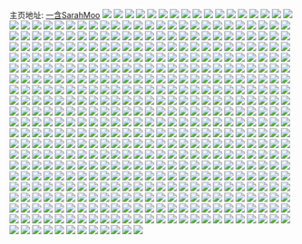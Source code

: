 主页地址: [一含SarahMoo](https://weibo.com/u/2013754227) 
![](https://wx4.sinaimg.cn/mw2000/78077373ly1h9qmm3anubj21o0280kjn.jpg) 
![](https://wx4.sinaimg.cn/mw2000/78077373ly1h9qmm55ynhj21o0280kjl.jpg) 
![](https://wx4.sinaimg.cn/mw2000/78077373ly1h9qmlz2klij21o0280kjn.jpg) 
![](https://wx4.sinaimg.cn/mw2000/78077373ly1h9qmm8181bj21o0280qv7.jpg) 
![](https://wx4.sinaimg.cn/mw2000/78077373ly1h9qmmaq2zdj21o02801ky.jpg) 
![](https://wx4.sinaimg.cn/mw2000/78077373ly1h9qmmfg28jj21t7280u14.jpg) 
![](https://wx4.sinaimg.cn/mw2000/78077373ly1h9pbws4v76j233s340qv8.jpg) 
![](https://wx4.sinaimg.cn/mw2000/78077373ly1h9pbx2djhyj223u35sx6q.jpg) 
![](https://wx4.sinaimg.cn/mw2000/78077373ly1h9pbwv7ieyj223u35skjn.jpg) 
![](https://wx4.sinaimg.cn/mw2000/78077373ly1h9pbwz3oy8j23403407wm.jpg) 
![](https://wx4.sinaimg.cn/mw2000/78077373ly1h9lq3yaf3uj21o02801ky.jpg) 
![](https://wx4.sinaimg.cn/mw2000/78077373ly1h9lq3wqquaj21o02801ky.jpg) 
![](https://wx4.sinaimg.cn/mw2000/78077373ly1h9lq3zno0fj21eg1vahdt.jpg) 
![](https://wx4.sinaimg.cn/mw2000/78077373ly1h9lq67gqnmj20sg4qoe82.jpg) 
![](https://wx4.sinaimg.cn/mw2000/78077373ly1h9lq41bycqj21o02801ky.jpg) 
![](https://wx4.sinaimg.cn/mw2000/78077373ly1h9lq69q87fj20sg3y8hdv.jpg) 
![](https://wx4.sinaimg.cn/mw2000/78077373ly1h9gjwex4d3j21qz2mh7wj.jpg) 
![](https://wx4.sinaimg.cn/mw2000/78077373ly1h9gjwglexyj21ph2k8u0y.jpg) 
![](https://wx4.sinaimg.cn/mw2000/78077373ly1h9gjwi33grj21js2bp4qq.jpg) 
![](https://wx4.sinaimg.cn/mw2000/78077373ly1h9gjwjokqij21r02c0b2a.jpg) 
![](https://wx4.sinaimg.cn/mw2000/78077373ly1h9gjwmkmcej21sc2dsqv5.jpg) 
![](https://wx4.sinaimg.cn/mw2000/78077373ly1h9gjwlaqxqj21c820db29.jpg) 
![](https://wx4.sinaimg.cn/mw2000/78077373ly1h6hsdrm5ldj21o02yo7wk.jpg) 
![](https://wx4.sinaimg.cn/mw2000/78077373ly1h6hsdphclej21il2nze83.jpg) 
![](https://wx4.sinaimg.cn/mw2000/78077373ly1h6hsdlxznoj21nb2hmqv7.jpg) 
![](https://wx4.sinaimg.cn/mw2000/78077373ly1h6hsdnozhsj21o02nn1kx.jpg) 
![](https://wx4.sinaimg.cn/mw2000/78077373ly1h6hsdtpoufj21ki2mtnm4.jpg) 
![](https://wx4.sinaimg.cn/mw2000/78077373ly1h6hsdjzbllj21o02yob2c.jpg) 
![](https://wx4.sinaimg.cn/mw2000/78077373ly1h5dexazi3ej20u0140gqm.jpg) 
![](https://wx4.sinaimg.cn/mw2000/78077373ly1h5dexcskuwj20u014043m.jpg) 
![](https://wx4.sinaimg.cn/mw2000/78077373ly1h5dexbqd3vj20u01400xv.jpg) 
![](https://wx4.sinaimg.cn/mw2000/78077373ly1h5dexcbjgtj20u014043k.jpg) 
![](https://wx4.sinaimg.cn/mw2000/78077373ly1h5dexd3yfwj20u0140q7e.jpg) 
![](https://wx4.sinaimg.cn/mw2000/78077373ly1h5dexfhlqlj20u0140wk1.jpg) 
![](https://wx4.sinaimg.cn/mw2000/78077373ly1h5dexdhwepj20u0140aev.jpg) 
![](https://wx4.sinaimg.cn/mw2000/78077373ly1h5dexdv08mj20u0141dku.jpg) 
![](https://wx4.sinaimg.cn/mw2000/78077373ly1h5dexf1r2lj20u0140n2m.jpg) 
![](https://wx4.sinaimg.cn/mw2000/78077373ly1h4x3j9koy7j20u0140qb8.jpg) 
![](https://wx4.sinaimg.cn/mw2000/78077373ly1h4ijd6n298j20ii0i83yy.jpg) 
![](https://wx4.sinaimg.cn/mw2000/78077373ly1h4hurcu25zj20dw0dwgm5.jpg) 
![](https://wx4.sinaimg.cn/mw2000/78077373ly1h3jl0fzebfj20u014046c.jpg) 
![](https://wx4.sinaimg.cn/mw2000/78077373ly1h3jl0bckgej20u0140n7g.jpg) 
![](https://wx4.sinaimg.cn/mw2000/78077373ly1h3jl0eiwgmj20u013s103.jpg) 
![](https://wx4.sinaimg.cn/mw2000/78077373ly1h3jl0d3v5xj20u014010r.jpg) 
![](https://wx4.sinaimg.cn/mw2000/78077373ly1h2jcjqhtnrj21o02801ky.jpg) 
![](https://wx4.sinaimg.cn/mw2000/78077373ly1h2jcjox4nej21o02804qq.jpg) 
![](https://wx4.sinaimg.cn/mw2000/78077373ly1h2jcjqvp04j20xw13b0wo.jpg) 
![](https://wx4.sinaimg.cn/mw2000/78077373ly1h2jcjsh5w5j21o02804qq.jpg) 
![](https://wx4.sinaimg.cn/mw2000/78077373ly1h277iyi8obj22c0340kjl.jpg) 
![](https://wx4.sinaimg.cn/mw2000/78077373ly1h1nfwpeyg2j21o0280b2a.jpg) 
![](https://wx4.sinaimg.cn/mw2000/78077373ly1h1dx0rz4qej21o0280kjl.jpg) 
![](https://wx4.sinaimg.cn/mw2000/78077373ly1h19k9qek8oj20wa1ld7ll.jpg) 
![](https://wx4.sinaimg.cn/mw2000/78077373ly1h19k9o2lx8j20jt0z8tcv.jpg) 
![](https://wx4.sinaimg.cn/mw2000/78077373ly1h19k9nsom0j20zn1reqmz.jpg) 
![](https://wx4.sinaimg.cn/mw2000/78077373ly1h0j7qf36nxj22c0340e84.jpg) 
![](https://wx4.sinaimg.cn/mw2000/78077373ly1h0j7qir9e9j22c03401l0.jpg) 
![](https://wx4.sinaimg.cn/mw2000/78077373ly1h0j7qbq1x9j22c0340npf.jpg) 
![](https://wx4.sinaimg.cn/mw2000/78077373ly1h0d7m8vgh1j21c92dsb2a.jpg) 
![](https://wx4.sinaimg.cn/mw2000/78077373ly1h0d7m2tlqjj21c92dsb2a.jpg) 
![](https://wx4.sinaimg.cn/mw2000/78077373ly1h0d7mes69zj21c92dsb2a.jpg) 
![](https://wx4.sinaimg.cn/mw2000/78077373ly1h0d7m46dnmj21c82drb29.jpg) 
![](https://wx4.sinaimg.cn/mw2000/78077373ly1h09d94yfi2j22c0340u0y.jpg) 
![](https://wx4.sinaimg.cn/mw2000/78077373ly1h09d92eq2gj22c0340u0z.jpg) 
![](https://wx4.sinaimg.cn/mw2000/78077373ly1h09d90dbx5j22dc35skjl.jpg) 
![](https://wx4.sinaimg.cn/mw2000/78077373ly1h09d93qm4kj22dc35s7wj.jpg) 
![](https://wx4.sinaimg.cn/mw2000/78077373ly1h08gshmwcxj20sg1q3e06.jpg) 
![](https://wx4.sinaimg.cn/mw2000/78077373ly1h08gsfwz5zj20wj0sggyu.jpg) 
![](https://wx4.sinaimg.cn/mw2000/78077373ly1h08gsjaarpj20sg1tu4m5.jpg) 
![](https://wx4.sinaimg.cn/mw2000/78077373ly1h08gt1ui79j21c92dsqv7.jpg) 
![](https://wx4.sinaimg.cn/mw2000/78077373ly1h08gsxq0x6j21c92dsqv7.jpg) 
![](https://wx4.sinaimg.cn/mw2000/78077373ly1h08gt6n9luj21c92dse83.jpg) 
![](https://wx4.sinaimg.cn/mw2000/78077373ly1gzxqvehul6j21h21yrkjl.jpg) 
![](https://wx4.sinaimg.cn/mw2000/78077373ly1gzxqyj21e8j22c0340kjn.jpg) 
![](https://wx4.sinaimg.cn/mw2000/78077373ly1gzxqyxt0d3j22801o04qr.jpg) 
![](https://wx4.sinaimg.cn/mw2000/78077373ly1gzpznywi8ej20zo1h54bp.jpg) 
![](https://wx4.sinaimg.cn/mw2000/78077373ly1gzpznu8jclj20zo1gz4an.jpg) 
![](https://wx4.sinaimg.cn/mw2000/78077373ly1gzpzo8e3rtj22yo4g0b2a.jpg) 
![](https://wx4.sinaimg.cn/mw2000/78077373ly1gzpzny8lbnj20zo1h8gy7.jpg) 
![](https://wx4.sinaimg.cn/mw2000/78077373ly1gzpzo05f6fj22yo4g0b2a.jpg) 
![](https://wx4.sinaimg.cn/mw2000/78077373ly1gzpznwtq52j20yy1h4qeu.jpg) 
![](https://wx4.sinaimg.cn/mw2000/78077373ly1gzpzo6bfilj22yo4g0npe.jpg) 
![](https://wx4.sinaimg.cn/mw2000/78077373ly1gzpznv629oj20zo1gmqcc.jpg) 
![](https://wx4.sinaimg.cn/mw2000/78077373ly1gzpznxkxrqj20zo1fsn85.jpg) 
![](https://wx4.sinaimg.cn/mw2000/78077373ly1gzpzo240jwj22yo4g0b2a.jpg) 
![](https://wx4.sinaimg.cn/mw2000/78077373ly1gzpzo3w7nzj22yo4g07wi.jpg) 
![](https://wx4.sinaimg.cn/mw2000/78077373ly1gzpzoa1x25j223u35s7wh.jpg) 
![](https://wx4.sinaimg.cn/mw2000/78077373ly1gzlel2y0ghj22yo4g0kjp.jpg) 
![](https://wx4.sinaimg.cn/mw2000/78077373ly1gzlel90fqnj22yo4g07wl.jpg) 
![](https://wx4.sinaimg.cn/mw2000/78077373ly1gzlelgphh3j20yd1gbtqw.jpg) 
![](https://wx4.sinaimg.cn/mw2000/78077373ly1gzlelbq2clj22yo4g04qs.jpg) 
![](https://wx4.sinaimg.cn/mw2000/78077373ly1gzlelfhjskj20zo1gtwu0.jpg) 
![](https://wx4.sinaimg.cn/mw2000/78077373ly1gzlele7ftvj22yo4g0kjo.jpg) 
![](https://wx4.sinaimg.cn/mw2000/78077373ly1gzlelostxhj20zn1h4apa.jpg) 
![](https://wx4.sinaimg.cn/mw2000/78077373ly1gzleks62auj22yo4g0b2e.jpg) 
![](https://wx4.sinaimg.cn/mw2000/78077373ly1gzlelmxuc3j20zo1h3apa.jpg) 
![](https://wx4.sinaimg.cn/mw2000/78077373ly1gzlel69egzj22yo4g0kjp.jpg) 
![](https://wx4.sinaimg.cn/mw2000/78077373ly1gzlelhqp63j20yz1h0h5k.jpg) 
![](https://wx4.sinaimg.cn/mw2000/78077373ly1gzlelil1pdj20zo1h8trb.jpg) 
![](https://wx4.sinaimg.cn/mw2000/78077373ly1gzlelk5yrvj20zo1gye2l.jpg) 
![](https://wx4.sinaimg.cn/mw2000/78077373ly1gzlell4s8vj20zm1h5tpn.jpg) 
![](https://wx4.sinaimg.cn/mw2000/78077373ly1gzlelm4mcbj20zo1h2wwr.jpg) 
![](https://wx4.sinaimg.cn/mw2000/78077373ly1gzlelny3dgj20zo1hfduy.jpg) 
![](https://wx4.sinaimg.cn/mw2000/78077373ly1gz7nbg77p9j21o0280x6p.jpg) 
![](https://wx4.sinaimg.cn/mw2000/78077373ly1gz7nbm6pitj21o0280qv5.jpg) 
![](https://wx4.sinaimg.cn/mw2000/78077373ly1gz7nbsvf5bj21o0280kjl.jpg) 
![](https://wx4.sinaimg.cn/mw2000/78077373ly1gz7naps943j21o0280npd.jpg) 
![](https://wx4.sinaimg.cn/mw2000/78077373ly1gz5yszflctj20sg1s0hdt.jpg) 
![](https://wx4.sinaimg.cn/mw2000/78077373ly1gz5yt261kyj21o02807wi.jpg) 
![](https://wx4.sinaimg.cn/mw2000/78077373ly1gz5yt527m2j21o02801ky.jpg) 
![](https://wx4.sinaimg.cn/mw2000/78077373ly1gz5ytwzmsgj21o0280npd.jpg) 
![](https://wx4.sinaimg.cn/mw2000/78077373ly1gyy31zhs00j22c02c0x6q.jpg) 
![](https://wx4.sinaimg.cn/mw2000/78077373ly1gyuatfpk8aj20sg34bhdu.jpg) 
![](https://wx4.sinaimg.cn/mw2000/78077373ly1gyuat9bjo8j216o0sgqs5.jpg) 
![](https://wx4.sinaimg.cn/mw2000/78077373ly1gyuatd7ht7j20sg35ex6p.jpg) 
![](https://wx4.sinaimg.cn/mw2000/78077373ly1gyuatjilp6j22c0340b2c.jpg) 
![](https://wx4.sinaimg.cn/mw2000/78077373ly1gyuatbj74pj20sg32oqv5.jpg) 
![](https://wx4.sinaimg.cn/mw2000/78077373ly1gyuatnfu8nj22c03401l0.jpg) 
![](https://wx4.sinaimg.cn/mw2000/78077373ly1gyuat8afizj21fl1tmnpd.jpg) 
![](https://wx4.sinaimg.cn/mw2000/78077373ly1gyuats7xg6j21o0280npe.jpg) 
![](https://wx4.sinaimg.cn/mw2000/78077373ly1gyuatpg077j21db1qxu0x.jpg) 
![](https://wx4.sinaimg.cn/mw2000/78077373ly1gyiu9mdlq2j21o02yox6p.jpg) 
![](https://wx4.sinaimg.cn/mw2000/78077373ly1gyiu9nxp2cj21o02yob2a.jpg) 
![](https://wx4.sinaimg.cn/mw2000/78077373ly1gyiu9oylpsj21o02yox6p.jpg) 
![](https://wx4.sinaimg.cn/mw2000/78077373ly1gy3rjoluqkj22c0340npf.jpg) 
![](https://wx4.sinaimg.cn/mw2000/78077373ly1gy3rjmx8y9j22c0340npg.jpg) 
![](https://wx4.sinaimg.cn/mw2000/78077373ly1gy3rjgpglyj226p2wxkjm.jpg) 
![](https://wx4.sinaimg.cn/mw2000/78077373ly1gy3riq867kj22bz2bz4qr.jpg) 
![](https://wx4.sinaimg.cn/mw2000/78077373ly1gy3rinn3qwj217c0wiaqc.jpg) 
![](https://wx4.sinaimg.cn/mw2000/78077373ly1gy3rjkwb1jj22c0340u0y.jpg) 
![](https://wx4.sinaimg.cn/mw2000/78077373ly1gy3rjjmzvcj22c03401l1.jpg) 
![](https://wx4.sinaimg.cn/mw2000/78077373ly1gy3rjw7jd9j22c03401l0.jpg) 
![](https://wx4.sinaimg.cn/mw2000/78077373ly1gy3rl8yid7j22c0340b2b.jpg) 
![](https://wx4.sinaimg.cn/mw2000/78077373ly1gxse31f19oj20yi22okjl.jpg) 
![](https://wx4.sinaimg.cn/mw2000/78077373ly1gxqkzvvcvdj20sg180nhu.jpg) 
![](https://wx4.sinaimg.cn/mw2000/78077373ly1gxqjbvl2b0j20sg16oe5y.jpg) 
![](https://wx4.sinaimg.cn/mw2000/78077373ly1gxqjbw85z3j20sg16o4kc.jpg) 
![](https://wx4.sinaimg.cn/mw2000/78077373ly1gxqjbx127kj20sg2c4qv5.jpg) 
![](https://wx4.sinaimg.cn/mw2000/78077373ly1gxqjbz4m7xj22c0340u0z.jpg) 
![](https://wx4.sinaimg.cn/mw2000/78077373ly1gxqjcdj11gj21o0280u0x.jpg) 
![](https://wx4.sinaimg.cn/mw2000/78077373ly1gxqjc6e4pmj22c03404qt.jpg) 
![](https://wx4.sinaimg.cn/mw2000/78077373ly1gxqjc2naazj22c0340x6r.jpg) 
![](https://wx4.sinaimg.cn/mw2000/78077373ly1gxqjcc03zwj21o02804qq.jpg) 
![](https://wx4.sinaimg.cn/mw2000/78077373ly1gxqjbupu2zj22ct340hdw.jpg) 
![](https://wx4.sinaimg.cn/mw2000/78077373ly1gxqjcg1xtfj21o0280b2a.jpg) 
![](https://wx4.sinaimg.cn/mw2000/78077373ly1gxqjcemxj6j21hb280e81.jpg) 
![](https://wx4.sinaimg.cn/mw2000/78077373ly1gxqjchpuelj21o02807wi.jpg) 
![](https://wx4.sinaimg.cn/mw2000/78077373ly1gxqjcj7z4hj21o02807wi.jpg) 
![](https://wx4.sinaimg.cn/mw2000/78077373ly1gxqjc942ynj22c0340hdx.jpg) 
![](https://wx4.sinaimg.cn/mw2000/78077373ly1gxqjclexgyj21o02807wi.jpg) 
![](https://wx4.sinaimg.cn/mw2000/78077373ly1gxqjcoypgfj21o02804qq.jpg) 
![](https://wx4.sinaimg.cn/mw2000/78077373ly1gxqkzvvcvdj20sg180nhu.jpg) 
![](https://wx4.sinaimg.cn/mw2000/78077373ly1gxql2vcbnuj20s30fv0x1.jpg) 
![](https://wx4.sinaimg.cn/mw2000/78077373ly1gxqkzvae3fj20sg16odur.jpg) 
![](https://wx4.sinaimg.cn/mw2000/78077373ly1gxqkyuk268j20yi22ohdt.jpg) 
![](https://wx4.sinaimg.cn/mw2000/78077373ly1gxql2jlnzlj20tx0gzagc.jpg) 
![](https://wx4.sinaimg.cn/mw2000/78077373ly1gxqkywgow9j20yi22o7wi.jpg) 
![](https://wx4.sinaimg.cn/mw2000/78077373ly1gxqkyt8jggj20yi22ob29.jpg) 
![](https://wx4.sinaimg.cn/mw2000/78077373ly1gxqkyxpeugj20yi22oe81.jpg) 
![](https://wx4.sinaimg.cn/mw2000/78077373ly1gxqkyzhmjcj20yi22o7wh.jpg) 
![](https://wx4.sinaimg.cn/mw2000/78077373ly1gxqkzx9t6uj22c03401ky.jpg) 
![](https://wx4.sinaimg.cn/mw2000/78077373ly1gxqkz3q2zqj23402c07wi.jpg) 
![](https://wx4.sinaimg.cn/mw2000/78077373ly1gxqkza80p2j21sc2dse81.jpg) 
![](https://wx4.sinaimg.cn/mw2000/78077373ly1gxqkzui4ybj21sc2dskjm.jpg) 
![](https://wx4.sinaimg.cn/mw2000/78077373ly1gxqjcqjqfvj21o0280x6p.jpg) 
![](https://wx4.sinaimg.cn/mw2000/78077373ly1gxqjcsxzakj21o02804qq.jpg) 
![](https://wx4.sinaimg.cn/mw2000/78077373ly1gxpfsruzngj20yi22o7wi.jpg) 
![](https://wx4.sinaimg.cn/mw2000/78077373ly1gxoxo9rs3lj22wz29r1l1.jpg) 
![](https://wx4.sinaimg.cn/mw2000/78077373ly1gxoxozpk4oj23402drhdw.jpg) 
![](https://wx4.sinaimg.cn/mw2000/78077373ly1gxoy70hezwj22ds1sc1ky.jpg) 
![](https://wx4.sinaimg.cn/mw2000/78077373ly1gxoy749gy7j21sc2ds1ky.jpg) 
![](https://wx4.sinaimg.cn/mw2000/78077373ly1gxjaabo9n8j21s035se83.jpg) 
![](https://wx4.sinaimg.cn/mw2000/78077373ly1gxjaanvpsyj22ps1j01ky.jpg) 
![](https://wx4.sinaimg.cn/mw2000/78077373ly1gxjaafpcc7j235s35sqv8.jpg) 
![](https://wx4.sinaimg.cn/mw2000/78077373ly1gxjaape1m9j215o1qihdt.jpg) 
![](https://wx4.sinaimg.cn/mw2000/78077373ly1gxjaasfewkj24q435eu13.jpg) 
![](https://wx4.sinaimg.cn/mw2000/78077373ly1gxjaa4is6tj22dc35se84.jpg) 
![](https://wx4.sinaimg.cn/mw2000/78077373ly1gxjaamsse0j22c0340npf.jpg) 
![](https://wx4.sinaimg.cn/mw2000/78077373ly1gxjaa84ropj223v35sb2c.jpg) 
![](https://wx4.sinaimg.cn/mw2000/78077373ly1gxjaajbz6ij22c03404qs.jpg) 
![](https://wx4.sinaimg.cn/mw2000/78077373ly1gxc1j5ghltj20yi22o7v9.jpg) 
![](https://wx4.sinaimg.cn/mw2000/78077373ly1gxc1j6bwh8j20yi22ox0i.jpg) 
![](https://wx4.sinaimg.cn/mw2000/78077373ly1gxbfh26o8rj235s35snpe.jpg) 
![](https://wx4.sinaimg.cn/mw2000/78077373ly1gxbfh0d7waj235s35sqv6.jpg) 
![](https://wx4.sinaimg.cn/mw2000/78077373ly1gx9quyzo4ej21400u0wtg.jpg) 
![](https://wx4.sinaimg.cn/mw2000/78077373ly1gx9qv2c14uj22c033zkjn.jpg) 
![](https://wx4.sinaimg.cn/mw2000/78077373ly1gx9quy4lxoj235c2d0e82.jpg) 
![](https://wx4.sinaimg.cn/mw2000/78077373ly1gx9quwuuarj21zr1zrkjl.jpg) 
![](https://wx4.sinaimg.cn/mw2000/78077373ly1gx9quv5j4ij21o0280qv5.jpg) 
![](https://wx4.sinaimg.cn/mw2000/78077373ly1gx9qv3c8cpj22402404qp.jpg) 
![](https://wx4.sinaimg.cn/mw2000/78077373ly1gw7unpb3qmj20k00zkgsh.jpg) 
![](https://wx4.sinaimg.cn/mw2000/78077373ly1gw86yr962oj20k00zkdmi.jpg) 
![](https://wx4.sinaimg.cn/mw2000/78077373ly1gw86yrs9tsj20jj0yr10a.jpg) 
![](https://wx4.sinaimg.cn/mw2000/78077373ly1gw86ysh73jj20k00zktfz.jpg) 
![](https://wx4.sinaimg.cn/mw2000/78077373ly1gw86yt0cgaj20jm0yv0zs.jpg) 
![](https://wx4.sinaimg.cn/mw2000/78077373ly1gw86yqmhm0j20iu0xi440.jpg) 
![](https://wx4.sinaimg.cn/mw2000/78077373ly1gw4prq70qzj20qf1b01fq.jpg) 
![](https://wx4.sinaimg.cn/mw2000/78077373ly1gw4prhk4lkj21c92dsb2a.jpg) 
![](https://wx4.sinaimg.cn/mw2000/78077373ly1gw4prliy1cj20tr1gwnks.jpg) 
![](https://wx4.sinaimg.cn/mw2000/78077373ly1gw4prk5tecj20ut1is4qp.jpg) 
![](https://wx4.sinaimg.cn/mw2000/78077373ly1gw4prxrssdj20rt1diha6.jpg) 
![](https://wx4.sinaimg.cn/mw2000/78077373ly1gw4prmqojbj20to1grx61.jpg) 
![](https://wx4.sinaimg.cn/mw2000/78077373ly1gw4prw3u13j21g62ksqv6.jpg) 
![](https://wx4.sinaimg.cn/mw2000/78077373ly1gw4prokfaej20u81hsnod.jpg) 
![](https://wx4.sinaimg.cn/mw2000/78077373ly1gw4prz34ysj20u81htu0e.jpg) 
![](https://wx4.sinaimg.cn/mw2000/78077373ly1gvyvyh9nnbj21o02807wi.jpg) 
![](https://wx4.sinaimg.cn/mw2000/78077373ly1gvywzcoe6lj22c02rub2c.jpg) 
![](https://wx4.sinaimg.cn/mw2000/78077373ly1gvxplh9incj21o02801ky.jpg) 
![](https://wx4.sinaimg.cn/mw2000/78077373ly1gvxpljugl9j21o0280u0x.jpg) 
![](https://wx4.sinaimg.cn/mw2000/78077373ly1gvxplimctlj21o0280qv5.jpg) 
![](https://wx4.sinaimg.cn/mw2000/78077373ly1gvxpe0fxn2j21o02801ky.jpg) 
![](https://wx4.sinaimg.cn/mw2000/78077373ly1gvxpdotekuj21o02801ky.jpg) 
![](https://wx4.sinaimg.cn/mw2000/78077373ly1gvxpdu01rpj22c02c07wj.jpg) 
![](https://wx4.sinaimg.cn/mw2000/78077373ly1gvxpdxtk82j222x22xqv6.jpg) 
![](https://wx4.sinaimg.cn/mw2000/002chvsTly1gvqbikrvlyj62ds1sce8102.jpg) 
![](https://wx4.sinaimg.cn/mw2000/002chvsTly1gvqbija779j62ds1sce8102.jpg) 
![](https://wx4.sinaimg.cn/mw2000/002chvsTly1gvm6d81ne3j61o0280x6p02.jpg) 
![](https://wx4.sinaimg.cn/mw2000/002chvsTly1gvm6d69d86j61o0280kjl02.jpg) 
![](https://wx4.sinaimg.cn/mw2000/002chvsTly1gvm6dbziyqj61o0280e8202.jpg) 
![](https://wx4.sinaimg.cn/mw2000/002chvsTly1gvm6de4dqtj61o0280qv502.jpg) 
![](https://wx4.sinaimg.cn/mw2000/002chvsTly1gvind0j1hcj62801o0qv502.jpg) 
![](https://wx4.sinaimg.cn/mw2000/002chvsTly1gvindjm1i1j62801o0hdt02.jpg) 
![](https://wx4.sinaimg.cn/mw2000/002chvsTly1gvindndtioj62801o0hdt02.jpg) 
![](https://wx4.sinaimg.cn/mw2000/002chvsTly1gvindq2w0rj61o0280hdt02.jpg) 
![](https://wx4.sinaimg.cn/mw2000/002chvsTly1gvindvo9wxj62801o0hdt02.jpg) 
![](https://wx4.sinaimg.cn/mw2000/002chvsTly1gvindthp1bj61o0280hdt02.jpg) 
![](https://wx4.sinaimg.cn/mw2000/002chvsTly1gvgenlkvnbj61o0280npd02.jpg) 
![](https://wx4.sinaimg.cn/mw2000/002chvsTly1gvgenna2lwj61o0280npd02.jpg) 
![](https://wx4.sinaimg.cn/mw2000/002chvsTly1gvgenpkmrgj61o0280u0x02.jpg) 
![](https://wx4.sinaimg.cn/mw2000/002chvsTly1gvgenraykbj61o0280qv502.jpg) 
![](https://wx4.sinaimg.cn/mw2000/002chvsTly1gvak1otn1ij62c02c0b2a02.jpg) 
![](https://wx4.sinaimg.cn/mw2000/78077373ly1gv9dtucl5vj21co210kjl.jpg) 
![](https://wx4.sinaimg.cn/mw2000/002chvsTly1gv82xqsk8aj63402c01ky02.jpg) 
![](https://wx4.sinaimg.cn/mw2000/002chvsTly1gv5ziujuezj62c02c04qq02.jpg) 
![](https://wx4.sinaimg.cn/mw2000/002chvsTly1gv13xntxadj61sc2dskjl02.jpg) 
![](https://wx4.sinaimg.cn/mw2000/002chvsTly1gv13xpkqkjj61sc2dsx6p02.jpg) 
![](https://wx4.sinaimg.cn/mw2000/002chvsTly1gv13xsr0wzj61sc2dse8102.jpg) 
![](https://wx4.sinaimg.cn/mw2000/002chvsTly1gv13xqox88j61sc2dse8102.jpg) 
![](https://wx4.sinaimg.cn/mw2000/002chvsTly1gv13xn5g8sj61sc2dse8102.jpg) 
![](https://wx4.sinaimg.cn/mw2000/002chvsTly1gv13xrhzsaj61sc2dsu0x02.jpg) 
![](https://wx4.sinaimg.cn/mw2000/002chvsTly1guxy8x1wlzj61o02yox6p02.jpg) 
![](https://wx4.sinaimg.cn/mw2000/002chvsTly1guxy8z9mdcj61o02yohdu02.jpg) 
![](https://wx4.sinaimg.cn/mw2000/002chvsTly1guxy91w008j61o02yob2a02.jpg) 
![](https://wx4.sinaimg.cn/mw2000/002chvsTly1guxy94m3lzj61o02yokjm02.jpg) 
![](https://wx4.sinaimg.cn/mw2000/78077373ly1guxy981pk0j21n42x4x6p.jpg) 
![](https://wx4.sinaimg.cn/mw2000/002chvsTly1guxy9ambm1j61o02yo4qq02.jpg) 
![](https://wx4.sinaimg.cn/mw2000/002chvsTly1guxyge439ij61lv2uw1ky02.jpg) 
![](https://wx4.sinaimg.cn/mw2000/002chvsTly1guxyggbl2ij61o02yob2a02.jpg) 
![](https://wx4.sinaimg.cn/mw2000/002chvsTly1guxy8uz1ysj61me2vt7wi02.jpg) 
![](https://wx4.sinaimg.cn/mw2000/002chvsTly1guxygiilebj61l72tpnpd02.jpg) 
![](https://wx4.sinaimg.cn/mw2000/002chvsTly1guxygltsl2j61it2phqv502.jpg) 
![](https://wx4.sinaimg.cn/mw2000/002chvsTly1guxygd3na1j61o02yo4qq02.jpg) 
![](https://wx4.sinaimg.cn/mw2000/002chvsTly1guxygolvhqj61o02yoqv602.jpg) 
![](https://wx4.sinaimg.cn/mw2000/002chvsTly1gut6qhr5aaj62c0340kjn02.jpg) 
![](https://wx4.sinaimg.cn/mw2000/002chvsTly1gut6qeojtpj6340340e8502.jpg) 
![](https://wx4.sinaimg.cn/mw2000/002chvsTly1gut6qmqdkgj6340340kjo02.jpg) 
![](https://wx4.sinaimg.cn/mw2000/002chvsTly1gus42xli0ej61nz2m44qq02.jpg) 
![](https://wx4.sinaimg.cn/mw2000/002chvsTly1gus433eg8ej61o02i97wi02.jpg) 
![](https://wx4.sinaimg.cn/mw2000/002chvsTly1gus438co1wj61nh2oie8202.jpg) 
![](https://wx4.sinaimg.cn/mw2000/002chvsTly1gus43cueftj61o02icb2a02.jpg) 
![](https://wx4.sinaimg.cn/mw2000/002chvsTly1guon5aic91j62ds1scqs602.jpg) 
![](https://wx4.sinaimg.cn/mw2000/002chvsTly1guon5b9ra3j61sc2ds4of02.jpg) 
![](https://wx4.sinaimg.cn/mw2000/002chvsTly1guon5chlqnj61sc2ds4pi02.jpg) 
![](https://wx4.sinaimg.cn/mw2000/002chvsTly1gunmaevmnnj611j11jwth02.jpg) 
![](https://wx4.sinaimg.cn/mw2000/002chvsTly1gunmaii40cj60wr0wrdmi02.jpg) 
![](https://wx4.sinaimg.cn/mw2000/002chvsTly1gunmbrw6vfj62c02c0hdt02.jpg) 
![](https://wx4.sinaimg.cn/mw2000/002chvsTly1gum3kpd3wvj635s35s4qu02.jpg) 
![](https://wx4.sinaimg.cn/mw2000/002chvsTly1guevof6edaj61o02801ky02.jpg) 
![](https://wx4.sinaimg.cn/mw2000/002chvsTly1guevoyrxpcj62c0340u0z02.jpg) 
![](https://wx4.sinaimg.cn/mw2000/002chvsTly1guevpc2lp0j62c0340npf02.jpg) 
![](https://wx4.sinaimg.cn/mw2000/002chvsTly1guevolu1mjj61o02804qq02.jpg) 
![](https://wx4.sinaimg.cn/mw2000/002chvsTly1guctm9qcdxj62801o01kx02.jpg) 
![](https://wx4.sinaimg.cn/mw2000/002chvsTly1guctma9ml2j62801o01kx02.jpg) 
![](https://wx4.sinaimg.cn/mw2000/002chvsTly1guctmap15yj62801o01kx02.jpg) 
![](https://wx4.sinaimg.cn/mw2000/002chvsTly1guctmb9o0hj62801o01kx02.jpg) 
![](https://wx4.sinaimg.cn/mw2000/002chvsTly1guctm8xvabj62801o0u0p02.jpg) 
![](https://wx4.sinaimg.cn/mw2000/002chvsTly1guctmbvaynj62801o0hdl02.jpg) 
![](https://wx4.sinaimg.cn/mw2000/002chvsTly1guctmcdpxuj62801o0e7402.jpg) 
![](https://wx4.sinaimg.cn/mw2000/002chvsTly1guctmcw1nqj62801o0x5902.jpg) 
![](https://wx4.sinaimg.cn/mw2000/002chvsTly1guctmdb3w4j62801o0hc902.jpg) 
![](https://wx4.sinaimg.cn/mw2000/002chvsTly1guctmgdo7ej60yi22o7wh02.jpg) 
![](https://wx4.sinaimg.cn/mw2000/002chvsTly1gubl2t5000j62c0340e8302.jpg) 
![](https://wx4.sinaimg.cn/mw2000/002chvsTly1gubl2ubie5j61ou1cqww502.jpg) 
![](https://wx4.sinaimg.cn/mw2000/002chvsTly1gubl34qnj1j62c0340e8402.jpg) 
![](https://wx4.sinaimg.cn/mw2000/002chvsTgy1gu1bx4rfkuj622c2v1e8202.jpg) 
![](https://wx4.sinaimg.cn/mw2000/002chvsTgy1gu1bxqd0cdj623u35se8302.jpg) 
![](https://wx4.sinaimg.cn/mw2000/002chvsTgy1gu1bxm0uo6j623u35s7wj02.jpg) 
![](https://wx4.sinaimg.cn/mw2000/002chvsTgy1gu1bxvc6xlj623u35sx6r02.jpg) 
![](https://wx4.sinaimg.cn/mw2000/002chvsTgy1gu08di7f34j61sc2dstrx02.jpg) 
![](https://wx4.sinaimg.cn/mw2000/002chvsTgy1gty139nvimj62c0340u0y02.jpg) 
![](https://wx4.sinaimg.cn/mw2000/002chvsTly1gtvlmgi5x6j62c0340hdt02.jpg) 
![](https://wx4.sinaimg.cn/mw2000/002chvsTly1gtvlm4k2t8j62c0340kjl02.jpg) 
![](https://wx4.sinaimg.cn/mw2000/002chvsTly1gtio379rrsj61bi2utx6q02.jpg) 
![](https://wx4.sinaimg.cn/mw2000/002chvsTly1gtio33twpuj61d82yib2a02.jpg) 
![](https://wx4.sinaimg.cn/mw2000/002chvsTly1gtio2z4h12j61cg2wuqv602.jpg) 
![](https://wx4.sinaimg.cn/mw2000/002chvsTly1gtio39fv8nj61b62u2npe02.jpg) 
![](https://wx4.sinaimg.cn/mw2000/002chvsTly1gtio312ovkj61cj2x1hdu02.jpg) 
![](https://wx4.sinaimg.cn/mw2000/002chvsTly1gtio3c686gj61cf2wt4qr02.jpg) 
![](https://wx4.sinaimg.cn/mw2000/78077373ly1gthxcyd6efj22801o0e82.jpg) 
![](https://wx4.sinaimg.cn/mw2000/002chvsTly1gthxd8nvtoj61400u0ai902.jpg) 
![](https://wx4.sinaimg.cn/mw2000/78077373ly1gthxd80h1jj22801o04qr.jpg) 
![](https://wx4.sinaimg.cn/mw2000/78077373ly1gthxdaur72j22801o0x6q.jpg) 
![](https://wx4.sinaimg.cn/mw2000/002chvsTly1gthxd4lqwrj62c0340qv602.jpg) 
![](https://wx4.sinaimg.cn/mw2000/002chvsTly1gthxd1mfmej60nx0sgqct02.jpg) 
![](https://wx4.sinaimg.cn/mw2000/78077373ly1gthxd0urynj21hb2401ky.jpg) 
![](https://wx4.sinaimg.cn/mw2000/002chvsTly1gthxd5yaj6j61o0280qv502.jpg) 
![](https://wx4.sinaimg.cn/mw2000/002chvsTly1gthxcz1rfej6119173thw02.jpg) 
![](https://wx4.sinaimg.cn/mw2000/78077373ly1gtauywxwnnj22c0340kjr.jpg) 
![](https://wx4.sinaimg.cn/mw2000/78077373ly1gtauz782tuj20u01401kx.jpg) 
![](https://wx4.sinaimg.cn/mw2000/78077373ly1gtauyf26bqj22c0340u14.jpg) 
![](https://wx4.sinaimg.cn/mw2000/78077373ly1gt8adnrorbj21o0280hdu.jpg) 
![](https://wx4.sinaimg.cn/mw2000/78077373ly1gt8adltf7cj21o0280hdu.jpg) 
![](https://wx4.sinaimg.cn/mw2000/78077373ly1gt2vm9p3o9j21ho1zke82.jpg) 
![](https://wx4.sinaimg.cn/mw2000/78077373ly1gt1m88uz0jj21o0280qv6.jpg) 
![](https://wx4.sinaimg.cn/mw2000/78077373ly1gt0i5ma3hcj21400u0ak6.jpg) 
![](https://wx4.sinaimg.cn/mw2000/78077373ly1gszbbe7h0xj21o0280b2a.jpg) 
![](https://wx4.sinaimg.cn/mw2000/78077373ly1gsvafyuub9j21ch2wx7wj.jpg) 
![](https://wx4.sinaimg.cn/mw2000/78077373ly1gsvag34jv1j21882nqe82.jpg) 
![](https://wx4.sinaimg.cn/mw2000/78077373ly1gsvag8pgpvj21bi2ushdu.jpg) 
![](https://wx4.sinaimg.cn/mw2000/78077373ly1gsvaghgvpmj218e2q7b2a.jpg) 
![](https://wx4.sinaimg.cn/mw2000/78077373ly1gsvagdqcuzj21d72iwhdu.jpg) 
![](https://wx4.sinaimg.cn/mw2000/002chvsTly1gsvaftcwicj617x2n1b2a02.jpg) 
![](https://wx4.sinaimg.cn/mw2000/78077373ly1gsthr9b70qj22c02c0npe.jpg) 
![](https://wx4.sinaimg.cn/mw2000/78077373ly1gsthr2twyyj20tz0r0dk0.jpg) 
![](https://wx4.sinaimg.cn/mw2000/78077373ly1gsthr6jggmj22c02c0e82.jpg) 
![](https://wx4.sinaimg.cn/mw2000/78077373ly1gstgqsz4erj21sc1sc4qp.jpg) 
![](https://wx4.sinaimg.cn/mw2000/78077373ly1gstgqys716j22c02c07wh.jpg) 
![](https://wx4.sinaimg.cn/mw2000/78077373ly1gstgqw6y3dj221w29inpd.jpg) 
![](https://wx4.sinaimg.cn/mw2000/78077373ly1gstgqxlutpj21uo25w1kx.jpg) 
![](https://wx4.sinaimg.cn/mw2000/78077373ly1gsqzlg631qj22c0340hdu.jpg) 
![](https://wx4.sinaimg.cn/mw2000/78077373ly1gspnnm70hpj22202qox6p.jpg) 
![](https://wx4.sinaimg.cn/mw2000/78077373ly1gspnnhajepj22202qou0x.jpg) 
![](https://wx4.sinaimg.cn/mw2000/78077373ly1gspnrn1gemj220x2pwnpd.jpg) 
![](https://wx4.sinaimg.cn/mw2000/78077373ly1gspno0y1ngj22202qox6p.jpg) 
![](https://wx4.sinaimg.cn/mw2000/78077373ly1gspnndtgb3j22202qohdt.jpg) 
![](https://wx4.sinaimg.cn/mw2000/002chvsTly1gspnna62lvj62202qohdt02.jpg) 
![](https://wx4.sinaimg.cn/mw2000/78077373ly1gspnnus3s4j21rj2qoe81.jpg) 
![](https://wx4.sinaimg.cn/mw2000/78077373ly1gspnnqx4vtj22202qox6p.jpg) 
![](https://wx4.sinaimg.cn/mw2000/78077373ly1gspnroqinqj22202qotzq.jpg) 
![](https://wx4.sinaimg.cn/mw2000/78077373ly1gsomluv37cj22202qo7wi.jpg) 
![](https://wx4.sinaimg.cn/mw2000/78077373ly1gsommrdhdvj22202qonpe.jpg) 
![](https://wx4.sinaimg.cn/mw2000/78077373ly1gsomlxitiaj21y22qne82.jpg) 
![](https://wx4.sinaimg.cn/mw2000/78077373ly1gsomm1hj02j22202qo4qq.jpg) 
![](https://wx4.sinaimg.cn/mw2000/78077373ly1gsomm5ule8j22202qou0y.jpg) 
![](https://wx4.sinaimg.cn/mw2000/78077373ly1gsomlrs2j1j22202qonpe.jpg) 
![](https://wx4.sinaimg.cn/mw2000/78077373ly1gsommbqgunj22122qh1kz.jpg) 
![](https://wx4.sinaimg.cn/mw2000/78077373ly1gsommgy474j227i1nc1ky.jpg) 
![](https://wx4.sinaimg.cn/mw2000/78077373ly1gsomme8uaxj21p429ix6p.jpg) 
![](https://wx4.sinaimg.cn/mw2000/78077373ly1gsommnnn81j21yc2p91ky.jpg) 
![](https://wx4.sinaimg.cn/mw2000/78077373ly1gsomm8c1mbj22202qo7wi.jpg) 
![](https://wx4.sinaimg.cn/mw2000/78077373ly1gsommjyzpzj22842201kz.jpg) 
![](https://wx4.sinaimg.cn/mw2000/78077373ly1gskchpjt8qj22c02c0kjm.jpg) 
![](https://wx4.sinaimg.cn/mw2000/78077373ly1gskchyxljbj21o01o0x6p.jpg) 
![](https://wx4.sinaimg.cn/mw2000/78077373ly1gskchnpncgj22c02c01l0.jpg) 
![](https://wx4.sinaimg.cn/mw2000/78077373ly1gskchjwbvbj21o01o0u0x.jpg) 
![](https://wx4.sinaimg.cn/mw2000/78077373ly1gsgeh7qo3sj22202qou11.jpg) 
![](https://wx4.sinaimg.cn/mw2000/78077373ly1gsfffsiywtj22qo2207wl.jpg) 
![](https://wx4.sinaimg.cn/mw2000/78077373ly1gscatf3qhlj22c03404qq.jpg) 
![](https://wx4.sinaimg.cn/mw2000/002chvsTly1gscatuppwbj625i1ug4qp02.jpg) 
![](https://wx4.sinaimg.cn/mw2000/78077373ly1gscatc05kzj23402c04qq.jpg) 
![](https://wx4.sinaimg.cn/mw2000/78077373ly1gsawka2e4gj22ds1sckjp.jpg) 
![](https://wx4.sinaimg.cn/mw2000/78077373ly1gsarwxaqf2j22c13i1b2f.jpg) 
![](https://wx4.sinaimg.cn/mw2000/78077373ly1gsarx0h76yj22c43i6x6t.jpg) 
![](https://wx4.sinaimg.cn/mw2000/78077373ly1gsarx31vpej22cc3ii1l2.jpg) 
![](https://wx4.sinaimg.cn/mw2000/78077373ly1gsarwv05y9j22cn3iz1l3.jpg) 
![](https://wx4.sinaimg.cn/mw2000/78077373ly1gs5cqw18qbj21c81sakjo.jpg) 
![](https://wx4.sinaimg.cn/mw2000/78077373ly1gs5cqwoe9zj20jq0iymx5.jpg) 
![](https://wx4.sinaimg.cn/mw2000/78077373ly1gs5cqtl35pj21d81tmb2c.jpg) 
![](https://wx4.sinaimg.cn/mw2000/78077373ly1gs3zrxuwnlj22c02c0e85.jpg) 
![](https://wx4.sinaimg.cn/mw2000/78077373ly1gs3zsl6v2uj22c02c01l4.jpg) 
![](https://wx4.sinaimg.cn/mw2000/002chvsTly1gs3zrsnrj7j62c02c0b2d02.jpg) 
![](https://wx4.sinaimg.cn/mw2000/78077373ly1gruzroasu3j22c0340x6z.jpg) 
![](https://wx4.sinaimg.cn/mw2000/78077373ly1gruzrkhu9jj21xk2s7u0z.jpg) 
![](https://wx4.sinaimg.cn/mw2000/78077373ly1gruzru4j6tj22c0340kjy.jpg) 
![](https://wx4.sinaimg.cn/mw2000/78077373ly1gruzrvwdg1j22022tshdv.jpg) 
![](https://wx4.sinaimg.cn/mw2000/78077373ly1grs53chk4vj22c03407wi.jpg) 
![](https://wx4.sinaimg.cn/mw2000/78077373ly1grs539ufcoj22c0340npf.jpg) 
![](https://wx4.sinaimg.cn/mw2000/78077373ly1grs52zylppj22c0340qva.jpg) 
![](https://wx4.sinaimg.cn/mw2000/78077373ly1grs536v5lfj22c0340qv5.jpg) 
![](https://wx4.sinaimg.cn/mw2000/002chvsTly1grs52ftjfhj62c0340kjo02.jpg) 
![](https://wx4.sinaimg.cn/mw2000/78077373ly1grs534yux3j22c0340x6p.jpg) 
![](https://wx4.sinaimg.cn/mw2000/78077373ly1grs52ijsr1j22c03404qr.jpg) 
![](https://wx4.sinaimg.cn/mw2000/78077373ly1grs52c31h0j22c0340kjm.jpg) 
![](https://wx4.sinaimg.cn/mw2000/78077373ly1grs5339t7pj22c0340u0y.jpg) 
![](https://wx4.sinaimg.cn/mw2000/78077373ly1grs53rzmdoj22c03401l9.jpg) 
![](https://wx4.sinaimg.cn/mw2000/78077373ly1grs53keqgqj22c0340npq.jpg) 
![](https://wx4.sinaimg.cn/mw2000/78077373ly1grs529jhszj22c0340e83.jpg) 
![](https://wx4.sinaimg.cn/mw2000/78077373ly1grs52v5gmuj22c0340qv9.jpg) 
![](https://wx4.sinaimg.cn/mw2000/78077373ly1grs52qll9bj22b8340b2k.jpg) 
![](https://wx4.sinaimg.cn/mw2000/78077373ly1grs53v973yj21o0280b2b.jpg) 
![](https://wx4.sinaimg.cn/mw2000/78077373ly1grp39fs4jxj21o0280e87.jpg) 
![](https://wx4.sinaimg.cn/mw2000/78077373ly1grp3928b97j21o0280e87.jpg) 
![](https://wx4.sinaimg.cn/mw2000/78077373ly1grp3986f9fj21o02807wm.jpg) 
![](https://wx4.sinaimg.cn/mw2000/002chvsTly1gro23zzetsj6305294b2c02.jpg) 
![](https://wx4.sinaimg.cn/mw2000/78077373ly1gro23tf5tzj20rs15ge82.jpg) 
![](https://wx4.sinaimg.cn/mw2000/78077373ly1gro23ws3jpj232y2b7x6r.jpg) 
![](https://wx4.sinaimg.cn/mw2000/002chvsTly1gro23rm41fj61sc2ds7wn02.jpg) 
![](https://wx4.sinaimg.cn/mw2000/78077373ly1gro245r41uj22801o07wn.jpg) 
![](https://wx4.sinaimg.cn/mw2000/78077373ly1gro23j26u1j21o02807wn.jpg) 
![](https://wx4.sinaimg.cn/mw2000/78077373ly1grkzy1p38wj21cm2x7u11.jpg) 
![](https://wx4.sinaimg.cn/mw2000/78077373ly1grkzy52hcbj21d82yikjp.jpg) 
![](https://wx4.sinaimg.cn/mw2000/78077373ly1grkzy9d3t7j21d82yi7wp.jpg) 
![](https://wx4.sinaimg.cn/mw2000/78077373ly1grkzyisr6gj21a92s34qv.jpg) 
![](https://wx4.sinaimg.cn/mw2000/78077373ly1grkzycnkynj21d82yinpj.jpg) 
![](https://wx4.sinaimg.cn/mw2000/78077373ly1grkzyf3l69j21d82yinpj.jpg) 
![](https://wx4.sinaimg.cn/mw2000/002chvsTly1grkzyq3g94j61d82yix6v02.jpg) 
![](https://wx4.sinaimg.cn/mw2000/78077373ly1grkzysbyzjj21d82yi1l3.jpg) 
![](https://wx4.sinaimg.cn/mw2000/78077373ly1grkzym9tctj21ch2wwnpk.jpg) 
![](https://wx4.sinaimg.cn/mw2000/78077373ly1grdepdcb31j21o0280qv5.jpg) 
![](https://wx4.sinaimg.cn/mw2000/78077373ly1grdepjfs7oj21o0280qv5.jpg) 
![](https://wx4.sinaimg.cn/mw2000/002chvsTly1grdepaq44nj61o0280qv502.jpg) 
![](https://wx4.sinaimg.cn/mw2000/78077373ly1grdepbz9coj21o0280hdt.jpg) 
![](https://wx4.sinaimg.cn/mw2000/78077373ly1grdepfgn1hj21o0280npd.jpg) 
![](https://wx4.sinaimg.cn/mw2000/78077373ly1grdephbt9qj21o0280u0x.jpg) 
![](https://wx4.sinaimg.cn/mw2000/78077373ly1gr7pbynjxoj21o0280hdy.jpg) 
![](https://wx4.sinaimg.cn/mw2000/78077373ly1gr7aifhwpdj21o0280kjo.jpg) 
![](https://wx4.sinaimg.cn/mw2000/78077373ly1gr7ail4b9vj21o02807wk.jpg) 
![](https://wx4.sinaimg.cn/mw2000/78077373ly1gr7aionz9kj21o0280b2c.jpg) 
![](https://wx4.sinaimg.cn/mw2000/78077373ly1gr7airutbpj21o02804qs.jpg) 
![](https://wx4.sinaimg.cn/mw2000/78077373ly1gr7aibh72rj21o02801l0.jpg) 
![](https://wx4.sinaimg.cn/mw2000/78077373ly1gr7aivf78lj21o02807wk.jpg) 
![](https://wx4.sinaimg.cn/mw2000/78077373ly1gr5nu3nhvpj222m340e8a.jpg) 
![](https://wx4.sinaimg.cn/mw2000/78077373ly1gr30mnrko7j21mx27z4qs.jpg) 
![](https://wx4.sinaimg.cn/mw2000/78077373ly1gr30msgnnxj21o02804qp.jpg) 
![](https://wx4.sinaimg.cn/mw2000/78077373ly1gr30m08hulj23402c0hdt.jpg) 
![](https://wx4.sinaimg.cn/mw2000/78077373ly1gr30mvie7hj22c02c0axo.jpg) 
![](https://wx4.sinaimg.cn/mw2000/78077373ly1gr08egtd1fj22bs31fb2e.jpg) 
![](https://wx4.sinaimg.cn/mw2000/78077373ly1gr08ee1hmbj20u0140x52.jpg) 
![](https://wx4.sinaimg.cn/mw2000/78077373ly1gqz4ykfm31j20u014144t.jpg) 
![](https://wx4.sinaimg.cn/mw2000/002chvsTly1gqz4ykqrxtj60u0192q9g02.jpg) 
![](https://wx4.sinaimg.cn/mw2000/78077373ly1gqz4yk5fozj20u0141jve.jpg) 
![](https://wx4.sinaimg.cn/mw2000/78077373ly1gqz4yl0zovj20u0141qc2.jpg) 
![](https://wx4.sinaimg.cn/mw2000/78077373ly1gquwg5vgzoj21o0280nph.jpg) 
![](https://wx4.sinaimg.cn/mw2000/78077373ly1gquwg9ax89j21o02801l0.jpg) 
![](https://wx4.sinaimg.cn/mw2000/78077373ly1gquwg17h3nj21o0280qv9.jpg) 
![](https://wx4.sinaimg.cn/mw2000/78077373ly1gqpuot4p08j21x42k67wm.jpg) 
![](https://wx4.sinaimg.cn/mw2000/78077373ly1gqpup01fwoj22c0340qve.jpg) 
![](https://wx4.sinaimg.cn/mw2000/78077373ly1gqpup8jk1qj22c0340b2i.jpg) 
![](https://wx4.sinaimg.cn/mw2000/78077373ly1gqkf5zgpnpj21sc2dshdx.jpg) 
![](https://wx4.sinaimg.cn/mw2000/78077373ly1gqjcirdfthj22c0340u18.jpg) 
![](https://wx4.sinaimg.cn/mw2000/78077373ly1gqjcjsqkkfj22c03404r1.jpg) 
![](https://wx4.sinaimg.cn/mw2000/78077373ly1gqjcl0dhujj23402c0b2k.jpg) 
![](https://wx4.sinaimg.cn/mw2000/78077373ly1gqi0i3vs49j21sc2dse85.jpg) 
![](https://wx4.sinaimg.cn/mw2000/78077373ly1gqgxwtvdvqj21o0280hdz.jpg) 
![](https://wx4.sinaimg.cn/mw2000/78077373ly1gqgxxaad52j21o0280npi.jpg) 
![](https://wx4.sinaimg.cn/mw2000/78077373ly1gqgxxnfgeej21o0280qva.jpg) 
![](https://wx4.sinaimg.cn/mw2000/78077373ly1gqg6ps8tpuj21o0280b2g.jpg) 
![](https://wx4.sinaimg.cn/mw2000/78077373ly1gqg6puwuazj21ky35s4qs.jpg) 
![](https://wx4.sinaimg.cn/mw2000/78077373ly1gqg6pz4becj21o0280b2g.jpg) 
![](https://wx4.sinaimg.cn/mw2000/78077373ly1gqfsbhnshlj20yi22oh6k.jpg) 
![](https://wx4.sinaimg.cn/mw2000/78077373ly1gqb0nfyvasj22c0340npl.jpg) 
![](https://wx4.sinaimg.cn/mw2000/78077373ly1gqb0na9ijdj23402c0x6z.jpg) 
![](https://wx4.sinaimg.cn/mw2000/78077373ly1gqb0mt1woej23402c0u18.jpg) 
![](https://wx4.sinaimg.cn/mw2000/78077373ly1gqb0n2smvuj23402c0u18.jpg) 
![](https://wx4.sinaimg.cn/mw2000/78077373ly1gqaf2mdhquj22er340u1c.jpg) 
![](https://wx4.sinaimg.cn/mw2000/78077373ly1gqaf2dc8ioj22er340b2p.jpg) 
![](https://wx4.sinaimg.cn/mw2000/78077373ly1gqaf24hv1zj22822xrx6r.jpg) 
![](https://wx4.sinaimg.cn/mw2000/78077373ly1gq9tvmy51pj21sc2ds7wi.jpg) 
![](https://wx4.sinaimg.cn/mw2000/78077373ly1gq9tvtqgn1j22c03407wi.jpg) 
![](https://wx4.sinaimg.cn/mw2000/78077373ly1gq8zdkxzldj22c03407wt.jpg) 
![](https://wx4.sinaimg.cn/mw2000/78077373ly1gq8zdarvesj22c0340e8c.jpg) 
![](https://wx4.sinaimg.cn/mw2000/78077373ly1gq8zdia4dwj22c03404r0.jpg) 
![](https://wx4.sinaimg.cn/mw2000/78077373ly1gq6w04fmmlj20rs15ox6p.jpg) 
![](https://wx4.sinaimg.cn/mw2000/78077373ly1gq6w08tdvvj2271271e81.jpg) 
![](https://wx4.sinaimg.cn/mw2000/78077373ly1gq6w07h9rkj21m8280e85.jpg) 
![](https://wx4.sinaimg.cn/mw2000/78077373ly1gq6w38ik3mj21o0280x6t.jpg) 
![](https://wx4.sinaimg.cn/mw2000/78077373ly1gq5el457ggj20rs15o1a6.jpg) 
![](https://wx4.sinaimg.cn/mw2000/78077373ly1gq5el52rb3j20rs15owzx.jpg) 
![](https://wx4.sinaimg.cn/mw2000/78077373ly1gq4bwz3tpsj22c03401lb.jpg) 
![](https://wx4.sinaimg.cn/mw2000/78077373ly1gq4bxfdl6hj22c0340qvi.jpg) 
![](https://wx4.sinaimg.cn/mw2000/78077373ly1gq4bwrp8s9j22c0340npr.jpg) 
![](https://wx4.sinaimg.cn/mw2000/78077373ly1gq3g7px09fj22c0340kjv.jpg) 
![](https://wx4.sinaimg.cn/mw2000/78077373ly1gq0esg6ldcj21o02804qs.jpg) 
![](https://wx4.sinaimg.cn/mw2000/78077373ly1gq0esdk6nbj21o0280kjo.jpg) 
![](https://wx4.sinaimg.cn/mw2000/78077373ly1gq0esidhpej21o02804qs.jpg) 
![](https://wx4.sinaimg.cn/mw2000/78077373ly1gpwet3rffnj21900u0e6o.jpg) 
![](https://wx4.sinaimg.cn/mw2000/78077373ly1gpv9r0p842j22c03404qr.jpg) 
![](https://wx4.sinaimg.cn/mw2000/78077373ly1gpv9qyrib4j20rs17uqqa.jpg) 
![](https://wx4.sinaimg.cn/mw2000/78077373ly1gpv9r22a0hj22c03401kz.jpg) 
![](https://wx4.sinaimg.cn/mw2000/78077373ly1gpu0c64zezj23402c0kjl.jpg) 
![](https://wx4.sinaimg.cn/mw2000/78077373ly1gpu0c8he2uj23402c0hdt.jpg) 
![](https://wx4.sinaimg.cn/mw2000/78077373ly1gpsm8jvpwyj21sc2dshdt.jpg) 
![](https://wx4.sinaimg.cn/mw2000/78077373ly1gprrhya4ktj22c03407wy.jpg) 
![](https://wx4.sinaimg.cn/mw2000/78077373ly1gprri7lj0bj23402c07wz.jpg) 
![](https://wx4.sinaimg.cn/mw2000/78077373ly1gpql0o8cwtj235s23z4qx.jpg) 
![](https://wx4.sinaimg.cn/mw2000/78077373ly1gppk8yl7wcj235s23z1l6.jpg) 
![](https://wx4.sinaimg.cn/mw2000/78077373ly1gppk8v6xf5j235s23znpi.jpg) 
![](https://wx4.sinaimg.cn/mw2000/78077373ly1gppk8sw75fj235s23znpk.jpg) 
![](https://wx4.sinaimg.cn/mw2000/78077373ly1gpph12pzg6j22c02c0u11.jpg) 
![](https://wx4.sinaimg.cn/mw2000/78077373ly1gpobbqh1nej22801o07wm.jpg) 
![](https://wx4.sinaimg.cn/mw2000/78077373ly1gpobbnnazbj22801o0qv9.jpg) 
![](https://wx4.sinaimg.cn/mw2000/78077373ly1gpnpqul73rj22c03407wi.jpg) 
![](https://wx4.sinaimg.cn/mw2000/78077373ly1gpnpqqpsizj22c03407wi.jpg) 
![](https://wx4.sinaimg.cn/mw2000/78077373ly1gpnpqn3cj5j22c03404qq.jpg) 
![](https://wx4.sinaimg.cn/mw2000/78077373ly1gpnpqzesxnj22522uqx6p.jpg) 
![](https://wx4.sinaimg.cn/mw2000/78077373ly1gpnpr6a6g0j22c0340x6p.jpg) 
![](https://wx4.sinaimg.cn/mw2000/78077373ly1gpnpr2mk2aj224r2w37wi.jpg) 
![](https://wx4.sinaimg.cn/mw2000/78077373ly1gpjlbg894cj21o0280hdt.jpg) 
![](https://wx4.sinaimg.cn/mw2000/78077373ly1gphb4xndmlj22c03407wp.jpg) 
![](https://wx4.sinaimg.cn/mw2000/78077373ly1gphb500lvvj23402c0x6y.jpg) 
![](https://wx4.sinaimg.cn/mw2000/78077373ly1gphb53rws2j22c0340qve.jpg) 
![](https://wx4.sinaimg.cn/mw2000/78077373ly1gphb518u2xj22c035m1kz.jpg) 
![](https://wx4.sinaimg.cn/mw2000/78077373ly1gpg4h54fx4j22801o07wm.jpg) 
![](https://wx4.sinaimg.cn/mw2000/78077373ly1gpg4h8516hj22801o0u11.jpg) 
![](https://wx4.sinaimg.cn/mw2000/78077373ly1gpg4h12ttnj22801o0hdy.jpg) 
